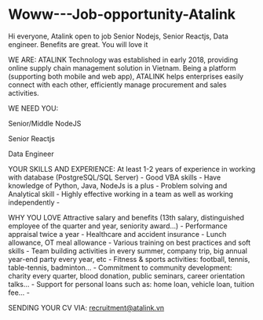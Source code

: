 # Woww---Job-opportunity-Atalink
Hi everyone, Atalink open to job Senior Nodejs, Senior Reactjs, Data engineer. Benefits are great. You will love it


WE ARE:
ATALINK Technology was established in early 2018, providing online supply chain management solution in Vietnam. Being a platform (supporting both mobile and web app), ATALINK helps enterprises easily connect with each other, efficiently manage procurement and sales activities.



WE NEED YOU:


Senior/Middle NodeJS 


Senior Reactjs 


Data Engineer 



YOUR SKILLS AND EXPERIENCE:
At least 1-2 years of experience in working with database (PostgreSQL/SQL Server) - 
Good VBA skills - 
Have knowledge of Python, Java, NodeJs is a plus - 
Problem solving and Analytical skill - 
Highly effective working in a team as well as working independently - 



WHY YOU LOVE 
Attractive salary and benefits (13th salary, distinguished employee of the quarter and year, seniority award…) - 
Performance appraisal twice a year -
Healthcare and accident insurance - 
Lunch allowance, OT meal allowance - 
Various training on best practices and soft skills - 
Team building activities in every summer, company trip, big annual year-end party every year, etc -
Fitness & sports activities: football, tennis, table-tennis, badminton… - 
Commitment to community development: charity every quarter, blood donation, public seminars, career orientation talks… -
Support for personal loans such as: home loan, vehicle loan, tuition fee… -


SENDING YOUR CV VIA: recruitment@atalink.vn






